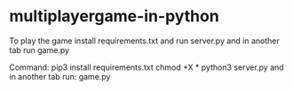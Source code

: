 # multiplayergame-in-python

To play the game install requirements.txt and run server.py and in another tab run game.py

Command:
pip3 install requirements.txt
chmod +X *
python3 server.py
and in another tab run: game.py
